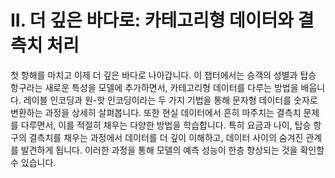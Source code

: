 # II. 더 깊은 바다로: 카테고리형 데이터와 결측치 처리

첫 항해를 마치고 이제 더 깊은 바다로 나아갑니다. 이 챕터에서는 승객의 성별과 탑승 항구라는 새로운 특성을 모델에 추가하면서, 카테고리형 데이터를 다루는 방법을 배웁니다. 레이블 인코딩과 원-핫 인코딩이라는 두 가지 기법을 통해 문자형 데이터를 숫자로 변환하는 과정을 상세히 살펴봅니다. 또한 현실 데이터에서 흔히 마주치는 결측치 문제를 다루면서, 이를 적절히 채우는 다양한 방법을 학습합니다. 특히 요금과 나이, 탑승 항구의 결측치를 채우는 과정에서 데이터를 더 깊이 이해하고, 데이터 사이의 숨겨진 관계를 발견하게 됩니다. 이러한 과정을 통해 모델의 예측 성능이 한층 향상되는 것을 확인할 수 있습니다.